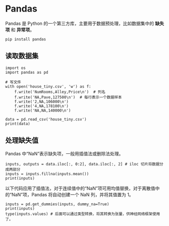 # Pandas

Pandas 是 Python 的一个第三方库，主要用于数据预处理，比如数据集中的 **缺失项** 和 **异常项**。

```{code-block} bash
pip install pandas
```

## 读取数据集

```{code-block} python
import os
import pandas as pd

# 写文件
with open('house_tiny.csv', 'w') as f:
    f.write('NumRooms,Alley,Price\n')  # 列名
    f.write('NA,Pave,127500\n')  # 每行表示一个数据样本
    f.write('2,NA,106000\n')
    f.write('4,NA,178100\n')
    f.write('NA,NA,140000\n')

data = pd.read_csv('house_tiny.csv')
print(data)
```

## 处理缺失值

Pandas 中“NaN”表示缺失项，一般用插值法或删除法处理。

```{code-block} python
inputs, outputs = data.iloc[:, 0:2], data.iloc[:, 2] # iloc 切片将数据分成两部分
inputs = inputs.fillna(inputs.mean())
print(inputs)
```

以下代码应用了插值法，对于连续值中的“NaN”项可用均值替换，对于离散值中的“NaN”项，Pandas 将自动创建一个 NaN 列，并将其值置为 1。

```{code-block} python
inputs = pd.get_dummies(inputs, dummy_na=True)
print(inputs)
type(inputs.values) # 后面可以通过类型转换，将其转换为张量，供神经网络框架使用了。
```
